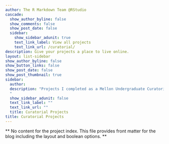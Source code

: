 ```yaml
---
author: The R Markdown Team @RStudio
cascade:
  show_author_byline: false
  show_comments: false
  show_post_date: false
  sidebar:
    show_sidebar_adunit: true
    text_link_label: View all projects
    text_link_url: /curatorial/
description: Give your projects a place to live online.
layout: list-sidebar
show_author_byline: false
show_button_links: false
show_post_date: false
show_post_thumbnail: true
sidebar:
  author: 
  description: "Projects I completed as a Mellon Undergraduate Curatorial Fellow at the Museum of Fine Arts, Houston.<br>Pictured Above: Nakashima Harumi, Work-0808, 2008
  "
  show_sidebar_adunit: false
  text_link_label: ""
  text_link_url: ""
  title: Curatorial Projects
title: Curatorial Projects
---
```


** No content for the project index. This file provides front matter for the blog including the layout and boolean options. **
